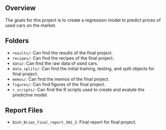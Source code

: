 ## Overview

The goals for this project is to create a regression model to predict prices of used cars on the market. 

## Folders

- `results/`: Can find the results of the final project.
- `recipes/`: Can find the recipes of the final project.
- `data/`: Can find the raw data of used cars.
- `data_splits/`: Can find the initial training, testing, and split objects for final project.
- `memos/`: Can find the memos of the final project.
- `figures/`: Can find figures of the final project.
- `r_scripts/`: Can find the R scripts used to create and evalute the predictive model.

## Report Files
- `Dinh_Brian_final_report_301_2`: Final report for final project.